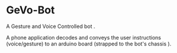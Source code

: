# GeVo-Bot
A Gesture and Voice Controlled bot .

A phone application decodes and conveys the user instructions (voice/gesture) to an arduino board (strapped to the bot's chassis ).
